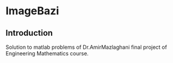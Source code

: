 # ImageBazi
## Introduction
Solution to matlab problems of Dr.AmirMazlaghani final project of Engineering Mathematics course.
